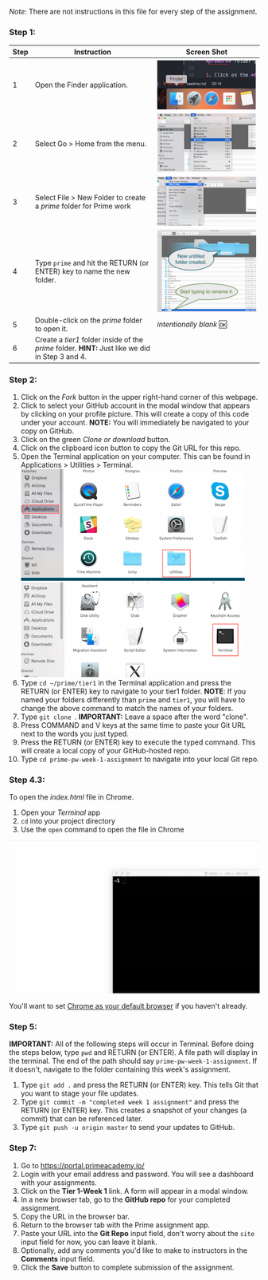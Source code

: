 *Note*: There are not instructions in this file for every step of the assignment. 

### Step 1:

Step | Instruction | Screen Shot
--- | --- | ---
1 | Open the Finder application. | ![](images/finder_small-crop.png)
2 | Select Go > Home from the menu. | ![](images/finder-home_crop.png)
3 | Select File > New Folder to create a *prime* folder for Prime work | ![](images/finder-new-folder.png)
4 | Type `prime` and hit the RETURN (or ENTER) key to name the new folder. |![](images/finder-prime-folder.png)
5 | Double-click on the *prime* folder to open it. | *intentionally blank* :ok:
6 | Create a *tier1* folder inside of the *prime* folder. **HINT:** Just like we did in Step 3 and 4. |

### Step 2:

1. Click on the *Fork* button in the upper right-hand corner of this webpage.
2. Click to select your GitHub account in the modal window that appears by clicking on your profile picture. This will create a copy of this code under your account.
**NOTE:** You will immediately be navigated to your copy on GitHub.
3. Click on the green *Clone or download* button.
4. Click on the clipboard icon button to copy the Git URL for this repo.
5. Open the Terminal application on your computer. This can be found in Applications > Utilities > Terminal.
![](images/applicationUtilities_450.png)
![](images/applicationTerminal_450.png)
6. Type `cd ~/prime/tier1` in the Terminal application and press the RETURN (or ENTER) key to navigate to your tier1 folder. **NOTE**: If you named your folders differently than `prime` and `tier1`, you will have to change the above command to match the names of your folders.
7. Type `git clone `. **IMPORTANT:** Leave a space after the word "clone".
8. Press COMMAND and V keys at the same time to paste your Git URL next to the words you just typed.
9. Press the RETURN (or ENTER) key to execute the typed command. This will create a local copy of your GitHub-hosted repo.
10. Type `cd prime-pw-week-1-assignment` to navigate into your local Git repo.

### Step 4.3:

To open the *index.html* file in Chrome. 


1. Open your _Terminal_ app
2. `cd` into your project directory
3. Use the `open` command to open the file in Chrome

![screencast](./images/open-chrome-from-terminal.gif)

You'll want to set [Chrome as your default browser](https://support.google.com/chrome/answer/95417) if you haven't already. 


### Step 5:

**IMPORTANT:** All of the following steps will occur in Terminal. Before doing the steps below, type `pwd` and RETURN (or ENTER). A file path will display in the terminal. The end of the path should say `prime-pw-week-1-assignment`. If it doesn't, navigate to the folder containing this week's assignment.

1. Type `git add .` and press the RETURN (or ENTER) key. This tells Git that you want to stage your file updates.
2. Type `git commit -m "completed week 1 assignment"` and press the RETURN (or ENTER) key. This creates a snapshot of your changes (a commit) that can be referenced later.
3. Type `git push -u origin master` to send your updates to GitHub.

### Step 7:

1. Go to https://portal.primeacademy.io/
2. Login with your email address and password. You will see a dashboard with your assignments.
3. Click on the **Tier 1-Week 1** link. A form will appear in a modal window.
4. In a new browser tab, go to the **GitHub repo** for your completed assignment.
5. Copy the URL in the browser bar.
6. Return to the browser tab with the Prime assignment app.
7. Paste your URL into the **Git Repo** input field, don't worry about the `site` input field for now, you can leave it blank.
8. Optionally, add any comments you'd like to make to instructors in the **Comments** input field.
9. Click the **Save** button to complete submission of the assignment.
